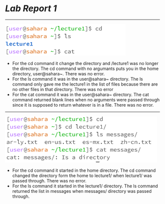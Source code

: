 # ***Lab Report 1***
***
![Image](./noargs.PNG)
* For the cd command it change the directory and /lecture1 was no longer the directory. The cd command with no argumants puts you in the home directory, user@sahara~. There was no error.
* For the ls command it was in the user@sahara~ directory. The ls command only gave me the lecture1 in the list of files because there are no other files in that directory. There was no error
* For the cat command it was in the user@sahara~ directory. The cat command returned blank lines when no arguments were passed through since it is supposed to return whatever is in a file. There was no error.
***
![Image](./directory.PNG)
* For the cd command it started in the home directory. The cd command changed the directory form the home to lecture1/ when lecture1/ was passed through. There was no error.
* For the ls command it started in the lecture1/ directory. The ls command returned the list in messages when messages/ directory was passed through.
